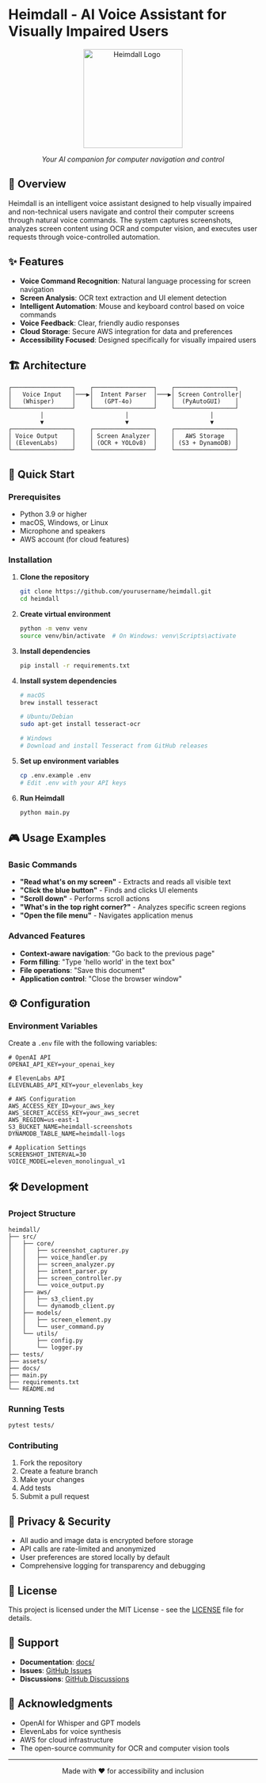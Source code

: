 # Heimdall - AI Voice Assistant for Visually Impaired Users

<div align="center">
  <img src="assets/heimdall-logo.png" alt="Heimdall Logo" width="200"/>
  <p><em>Your AI companion for computer navigation and control</em></p>
</div>

## 🎯 Overview

Heimdall is an intelligent voice assistant designed to help visually impaired and non-technical users navigate and control their computer screens through natural voice commands. The system captures screenshots, analyzes screen content using OCR and computer vision, and executes user requests through voice-controlled automation.

## ✨ Features

- **Voice Command Recognition**: Natural language processing for screen navigation
- **Screen Analysis**: OCR text extraction and UI element detection
- **Intelligent Automation**: Mouse and keyboard control based on voice commands
- **Voice Feedback**: Clear, friendly audio responses
- **Cloud Storage**: Secure AWS integration for data and preferences
- **Accessibility Focused**: Designed specifically for visually impaired users

## 🏗️ Architecture

```
┌─────────────────┐    ┌─────────────────┐    ┌─────────────────┐
│   Voice Input   │───▶│  Intent Parser  │───▶│ Screen Controller│
│   (Whisper)     │    │   (GPT-4o)      │    │  (PyAutoGUI)    │
└─────────────────┘    └─────────────────┘    └─────────────────┘
         │                       │                       │
         ▼                       ▼                       ▼
┌─────────────────┐    ┌─────────────────┐    ┌─────────────────┐
│ Voice Output    │    │ Screen Analyzer │    │   AWS Storage   │
│ (ElevenLabs)    │    │ (OCR + YOLOv8)  │    │ (S3 + DynamoDB) │
└─────────────────┘    └─────────────────┘    └─────────────────┘
```

## 🚀 Quick Start

### Prerequisites

- Python 3.9 or higher
- macOS, Windows, or Linux
- Microphone and speakers
- AWS account (for cloud features)

### Installation

1. **Clone the repository**
   ```bash
   git clone https://github.com/yourusername/heimdall.git
   cd heimdall
   ```

2. **Create virtual environment**
   ```bash
   python -m venv venv
   source venv/bin/activate  # On Windows: venv\Scripts\activate
   ```

3. **Install dependencies**
   ```bash
   pip install -r requirements.txt
   ```

4. **Install system dependencies**
   ```bash
   # macOS
   brew install tesseract
   
   # Ubuntu/Debian
   sudo apt-get install tesseract-ocr
   
   # Windows
   # Download and install Tesseract from GitHub releases
   ```

5. **Set up environment variables**
   ```bash
   cp .env.example .env
   # Edit .env with your API keys
   ```

6. **Run Heimdall**
   ```bash
   python main.py
   ```

## 🎮 Usage Examples

### Basic Commands

- **"Read what's on my screen"** - Extracts and reads all visible text
- **"Click the blue button"** - Finds and clicks UI elements
- **"Scroll down"** - Performs scroll actions
- **"What's in the top right corner?"** - Analyzes specific screen regions
- **"Open the file menu"** - Navigates application menus

### Advanced Features

- **Context-aware navigation**: "Go back to the previous page"
- **Form filling**: "Type 'hello world' in the text box"
- **File operations**: "Save this document"
- **Application control**: "Close the browser window"

## ⚙️ Configuration

### Environment Variables

Create a `.env` file with the following variables:

```env
# OpenAI API
OPENAI_API_KEY=your_openai_key

# ElevenLabs API
ELEVENLABS_API_KEY=your_elevenlabs_key

# AWS Configuration
AWS_ACCESS_KEY_ID=your_aws_key
AWS_SECRET_ACCESS_KEY=your_aws_secret
AWS_REGION=us-east-1
S3_BUCKET_NAME=heimdall-screenshots
DYNAMODB_TABLE_NAME=heimdall-logs

# Application Settings
SCREENSHOT_INTERVAL=30
VOICE_MODEL=eleven_monolingual_v1
```

## 🛠️ Development

### Project Structure

```
heimdall/
├── src/
│   ├── core/
│   │   ├── screenshot_capturer.py
│   │   ├── voice_handler.py
│   │   ├── screen_analyzer.py
│   │   ├── intent_parser.py
│   │   ├── screen_controller.py
│   │   └── voice_output.py
│   ├── aws/
│   │   ├── s3_client.py
│   │   └── dynamodb_client.py
│   ├── models/
│   │   ├── screen_element.py
│   │   └── user_command.py
│   └── utils/
│       ├── config.py
│       └── logger.py
├── tests/
├── assets/
├── docs/
├── main.py
├── requirements.txt
└── README.md
```

### Running Tests

```bash
pytest tests/
```

### Contributing

1. Fork the repository
2. Create a feature branch
3. Make your changes
4. Add tests
5. Submit a pull request

## 🔐 Privacy & Security

- All audio and image data is encrypted before storage
- API calls are rate-limited and anonymized
- User preferences are stored locally by default
- Comprehensive logging for transparency and debugging

## 📄 License

This project is licensed under the MIT License - see the [LICENSE](LICENSE) file for details.

## 🤝 Support

- **Documentation**: [docs/](docs/)
- **Issues**: [GitHub Issues](https://github.com/yourusername/heimdall/issues)
- **Discussions**: [GitHub Discussions](https://github.com/yourusername/heimdall/discussions)

## 🙏 Acknowledgments

- OpenAI for Whisper and GPT models
- ElevenLabs for voice synthesis
- AWS for cloud infrastructure
- The open-source community for OCR and computer vision tools

---

<div align="center">
  <p>Made with ❤️ for accessibility and inclusion</p>
</div> 